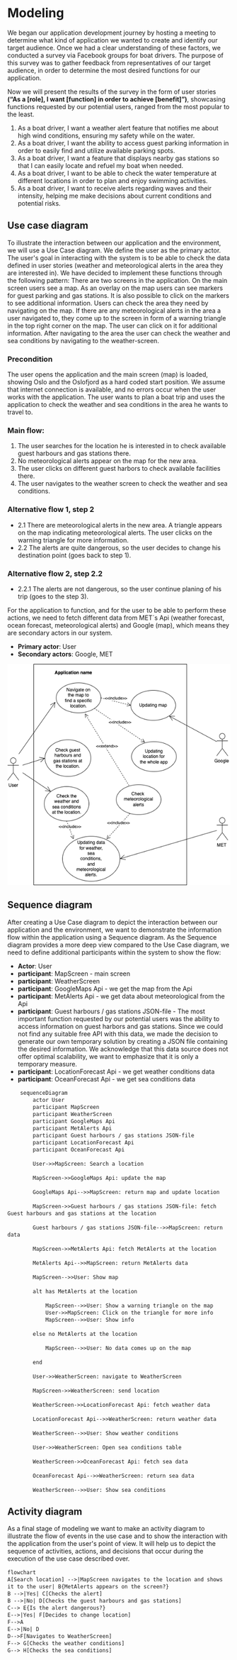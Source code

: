 # **Modeling**

We began our application development journey by hosting a meeting to determine what kind of application we wanted to create and identify our target audience. Once we had a clear understanding of these factors, we conducted a survey via Facebook groups for boat drivers. The purpose of this survey was to gather feedback from representatives of our target audience, in order to determine the most desired functions for our application.

Now we will present the results of the survey in the form of user stories **(“As a [role], I want [function] in order to achieve [benefit]”)**, showcasing functions requested by our potential users, ranged from the most popular to the least.

1. As a boat driver, I want a weather alert feature that notifies me about high wind conditions, ensuring my safety while on the water.
2. As a boat driver, I want the ability to access guest parking information in order to easily find and utilize available parking spots.
3. As a boat driver, I want a feature that displays nearby gas stations so that I can easily locate and refuel my boat when needed.
4. As a boat driver, I want to be able to check the water temperature at different locations in order to plan and enjoy swimming activities.
5. As a boat driver, I want to receive alerts regarding waves and their intensity, helping me make decisions about current conditions and potential risks.


## **Use case diagram**

To illustrate the interaction between our application and the environment, we will use a Use Case diagram. We define the user as the primary actor. The user's goal in interacting with the system is to be able to check the data defined in user stories (weather and meteorological alerts in the area they are interested in). We have decided to implement these functions through the following pattern:
There are two screens in the application. On the main screen users see a map.
As an overlay on the map users can see markers for guest parking and gas stations. It is also possible to click on the markers to see additional information.
Users can check the area they need by navigating on the map.
If there are any meteorological alerts in the area a user navigated to, they come up to the screen in form of a warning triangle in the top right corner on the map. The user can click on it for additional information.
After navigating to the area the user can check the weather and sea conditions by navigating to the weather-screen.

### Precondition

The user opens the application and the main screen (map) is loaded, showing Oslo and the Oslofjord as a hard coded start position. We assume that internet connection is available, and no errors occur when the user works with the application. 
The user wants to plan a boat trip and uses the application to check the weather and sea conditions in the area he wants to travel to.

### **Main flow**:

1. The user searches for the location he is interested in to check available guest harbours and gas stations there.
2. No meteorological alerts appear on the map for the new area.
3. The user clicks on different guest harbors to check available facilities there.
4. The user navigates to the weather screen to check the weather and sea conditions.

### **Alternative flow 1, step 2**
* 2.1 There are meteorological alerts in the new area. A triangle appears on the map indicating meteorological alerts. The user clicks on the warning triangle for more information.
* 2.2 The alerts are quite dangerous, so the user decides to change his destination point (goes back to step 1).

### **Alternative flow 2, step 2.2**
* 2.2.1 The alerts are not dangerous, so the user continue planing of his trip (goes to the step 3).

For the application to function, and for the user to be able to perform these actions, we need to fetch different data from MET´s Api (weather forecast, ocean forecast, meteorological alerts) and Google (map), which means they are secondary actors in our system.

* **Primary actor**: User
* **Secondary actors**: Google, MET


![useCaseMainFlow.png](useCaseMainFlow.png)


## Sequence diagram

After creating a Use Case diagram to depict the interaction between our application and the environment, we want to demonstrate the information flow within the application using a Sequence diagram. As the Sequence diagram provides a more deep view compared to the Use Case diagram, we need to define additional participants within the system to show the flow:
* **Actor**: User
* **participant**: MapScreen - main screen 
* **participant**: WeatherScreen
* **participant**: GoogleMaps Api - we get the map from the Api
* **participant**: MetAlerts Api - we get data about meteorological from the Api
* **participant**: Guest harbours / gas stations JSON-file - The most important function requested by our potential users was the ability to access information on guest harbors and gas stations. Since we could not find any suitable free API with this data, we made the decision to generate our own temporary solution by creating a JSON file containing the desired information. We acknowledge that this data source does not offer optimal scalability, we want to emphasize that it is only a temporary measure.
* **participant**: LocationForecast Api - we get weather conditions data
* **participant**: OceanForecast Api - we get sea conditions data


```mermaid
    sequenceDiagram
        actor User
        participant MapScreen
        participant WeatherScreen 
        participant GoogleMaps Api
        participant MetAlerts Api
        participant Guest harbours / gas stations JSON-file
        participant LocationForecast Api
        participant OceanForecast Api

        User->>MapScreen: Search a location

        MapScreen->>GoogleMaps Api: update the map
        
        GoogleMaps Api-->>MapScreen: return map and update location
        
        MapScreen->>Guest harbours / gas stations JSON-file: fetch Guest harbours and gas stations at the location
        
        Guest harbours / gas stations JSON-file-->>MapScreen: return data
        
        MapScreen->>MetAlerts Api: fetch MetAlerts at the location
        
        MetAlerts Api-->>MapScreen: return MetAlerts data
        
        MapScreen-->>User: Show map 

        alt has MetAlerts at the location
        
            MapScreen-->>User: Show a warning triangle on the map
            User->>MapScreen: Click on the triangle for more info
            MapScreen-->>User: Show info

        else no MetAlerts at the location
        
            MapScreen-->>User: No data comes up on the map

        end
        
        User->>WeatherScreen: navigate to WeatherScreen
        
        MapScreen->>WeatherScreen: send location
        
        WeatherScreen->>LocationForecast Api: fetch weather data
        
        LocationForecast Api-->>WeatherScreen: return weather data
        
        WeatherScreen-->>User: Show weather conditions
        
        User->>WeatherScreen: Open sea conditions table
        
        WeatherScreen->>OceanForecast Api: fetch sea data
        
        OceanForecast Api-->>WeatherScreen: return sea data
        
        WeatherScreen-->>User: Show sea conditions
```

## Activity diagram

As a final stage of modeling we want to make an activity diagram to illustrate the flow of events in the use case and to show the interaction with the application from the user's point of view. It will help us to depict the sequence of activities, actions, and decisions that occur during the execution of the use case described over.

```mermaid
flowchart 
A[Search location] -->|MapScreen navigates to the location and shows it to the user| B{MetAlerts appears on the screen?}
B -->|Yes| C[Checks the alert]
B -->|No| D[Checks the guest harbours and gas stations]
C--> E{Is the alert dangerous?}
E-->|Yes| F[Decides to change location]
F-->A
E-->|No| D
D-->F[Navigates to WeatherScreen]
F--> G[Checks the weather conditions]
G--> H[Checks the sea conditions]
```


